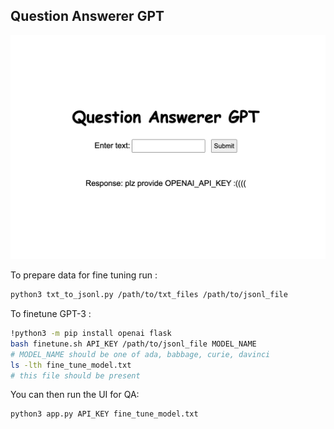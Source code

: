 ## Question Answerer GPT

![Screenshot](image.png)

To prepare data for fine tuning run :
```bash
python3 txt_to_jsonl.py /path/to/txt_files /path/to/jsonl_file
```

To finetune GPT-3 :
```bash
!python3 -m pip install openai flask
bash finetune.sh API_KEY /path/to/jsonl_file MODEL_NAME
# MODEL_NAME should be one of ada, babbage, curie, davinci
ls -lth fine_tune_model.txt
# this file should be present
```

You can then run the UI for QA:
```bash
python3 app.py API_KEY fine_tune_model.txt
```